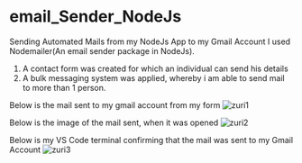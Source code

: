 # email_Sender_NodeJs

Sending Automated Mails from my NodeJs App to my Gmail Account
I used Nodemailer(An email sender package in NodeJs).
1. A contact form was created for which an individual can send his details
2. A bulk messaging system was applied, whereby i am able to send mail to more than 1 person.

Below is the mail sent to my gmail account from my form
![zuri1](https://user-images.githubusercontent.com/74049758/179728458-51fc80dd-4cbb-4c1d-93ae-59aa0b241fff.PNG)

Below is the image of the mail sent, when it was opened
![zuri2](https://user-images.githubusercontent.com/74049758/179728476-a7411df7-ffa5-411d-9943-44b211159fd9.PNG)

Below is my VS Code terminal confirming that the mail was sent to my Gmail Account
![zuri3](https://user-images.githubusercontent.com/74049758/179729098-d6993502-6f1f-4165-b0d4-20b0cf65fdf2.PNG)

